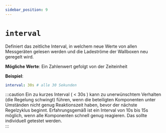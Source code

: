 ```yaml
---
sidebar_position: 9
---
```


# `interval`

Definiert das zeitliche Interval, in welchem neue Werte von allen Messgeräten gelesen werden und die Ladeströme der Wallboxen neu geregelt wird.

**Mögliche Werte**: Ein Zahlenwert gefolgt von der Zeiteinheit

**Beispiel**:

```yaml
interval: 30s # alle 30 Sekunden
```

:::caution
Ein zu kurzes Interval ( < 30s ) kann zu unerwünschtem Verhalten (die Regelung schwingt) führen, wenn die beteiligten Komponenten unter Umständen nicht genug Reaktionszeit haben, bevor der nächste Regelzyklus beginnt. Erfahrungsgemäß ist ein Interval von 10s bis 15s möglich, wenn alle Komponenten schnell genug reagieren. Das sollte individuell getestet werden.  
:::
